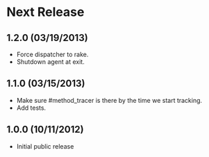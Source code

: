 # Next Release

## 1.2.0 (03/19/2013)

* Force dispatcher to rake.
* Shutdown agent at exit.

## 1.1.0 (03/15/2013)

* Make sure #method_tracer is there by the time we start tracking.
* Add tests.

## 1.0.0 (10/11/2012)

* Initial public release
